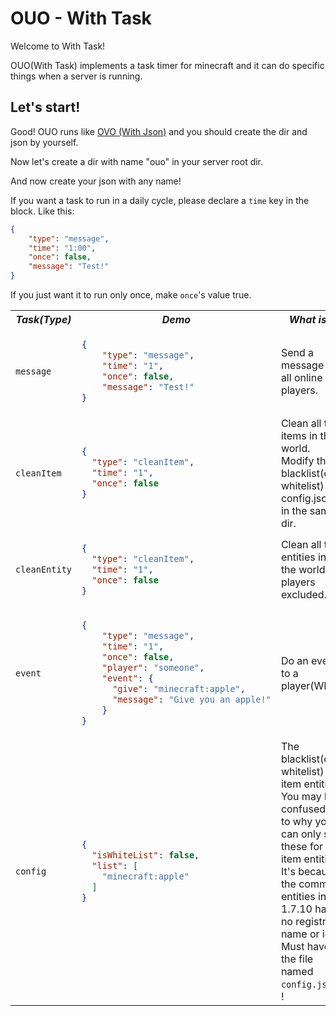 # OUO - With Task
Welcome to With Task!

OUO(With Task) implements a task timer for minecraft and it can do specific things when a server is running.

## Let's start!
Good! OUO runs like [OVO (With Json)](https://github.com/AmarokIce/WithJson) and you should create the dir and json by yourself.

Now let's create a dir with name "ouo" in your server root dir.

And now create your json with any name!

If you want a task to run in a daily cycle, please declare a ``time`` key in the block. Like this:
```Json
{
    "type": "message",
    "time": "1:00",
    "once": false,
    "message": "Test!"
}
```

If you just want it to run only once, make ``once``\'s value true.

<table>
    <tr>
        <th><i>Task(Type)</i></th>
        <th><i>Demo</i></th>
        <th><i>What is it</i></th>
    </tr>
    <tr>
        <td><code>message</code></td>
        <td>

```Json
{
    "type": "message",
    "time": "1",
    "once": false,
    "message": "Test!"
}
```
</td>
<td>Send a message to all online players.</td>
</tr>
  <tr>
    <td><code>cleanItem</code></td>
    <td>

```Json
{
  "type": "cleanItem",
  "time": "1",
  "once": false
}
```
</td>
<td>Clean all the items in the world. <br/>
Modify the blacklist(or whitelist) in config.json in the same dir.</td>
  </tr>
  <tr>
    <td><code>cleanEntity</code></td>
    <td>

```Json
{
  "type": "cleanItem",
  "time": "1",
  "once": false
}
```
</td>
    <td>Clean all the entities in the world, players excluded.</td>
  </tr>
  <tr>
    <td><code>event</code></td>
    <td>

```Json
{
    "type": "message",
    "time": "1",
    "once": false,
    "player": "someone",
    "event": {
      "give": "minecraft:apple",
      "message": "Give you an apple!"
    }
}
```
</td>
    <td>Do an event to a player(WIP).</td>
  </tr>
  <tr>
    <td><code>config</code></td>
    <td>

```Json
{
  "isWhiteList": false,
  "list": [
    "minecraft:apple"
  ]
}
```
</td>
    <td>The blacklist(or whitelist) for item entities. You may be confused as to why you can only set these for item entities. It's because the common entities in 1.7.10 have no registry name or id...<br />
    Must have the file named <code>config.json</code>> !
</td>
  </tr>
</table>


